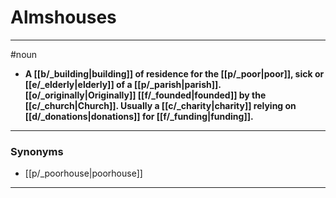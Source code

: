 # Almshouses
---
#noun
- **A [[b/_building|building]] of residence for the [[p/_poor|poor]], sick or [[e/_elderly|elderly]] of a [[p/_parish|parish]]. [[o/_originally|Originally]] [[f/_founded|founded]] by the [[c/_church|Church]]. Usually a [[c/_charity|charity]] relying on [[d/_donations|donations]] for [[f/_funding|funding]].**
---
### Synonyms
- [[p/_poorhouse|poorhouse]]
---
